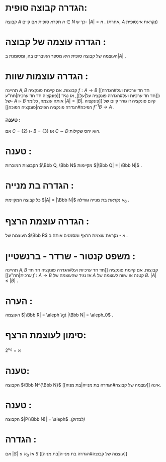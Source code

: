 # הגדרה קבוצה סופית: 
קבוצה $A$ תקרא סופית אם קיים $n \in N$ כך ש- $|A| = n$ .
(אחרת, $A$ נקראת אינסופית)

# הגדרה עוצמה של קבוצה :
העוצמה של קבוצה סופית היא מספר האיברים בה, ומסומנת ב$|A|$ .

# הגדרה עוצמות שוות :
תהיינה $A,B$ קבוצות.
אם קיימת פונקציה $f : A \to B$ [[חד חד ערכיות ועל#הגדרה פונקציה חד חד ערכית|חח"ע]] ו[[חד חד ערכיות ועל#הגדרה פונקציה על|על]], אז נגיד של- $A$ ו- $B$ אותה עוצמה, כלומר $|A| = |B|$.
קיום פונקציה זו גורר קיום של [[פונקציה הפיכה#הגדרה פונקציה הפיכה|פונקציה הפוכה]] $f^{-1} B \to A$ .

### טענה : 
אם $C = \{2\}$ ו- $B = \{3\}$ אז $C \sim D$ הוא יחס שקילות.

# טענה : 
הקבוצות המוכרות $\Bbb Q, \Bbb N$ מקיימות $|\Bbb Q| = |\Bbb N|$ .


# הגדרה בת מנייה :
כל קבוצה המקיימת $|A| = |\Bbb N|$ נקראת בת מנייה וגודלה $\aleph_0$ .

# הגדרה עוצמת הרצף : 
העוצמה של $\Bbb R$ נקראת עוצמת הרצף ומסמנים אותה ב - $\aleph$ .

# משפט קנטור - שרדר - ברנשטיין : 
תהיינה $A, B$ קבוצות.
אם קיימת פונקציה [[חד חד ערכיות ועל#הגדרה פונקציה חד חד ערכית|חח"ע]] $f : A \to B$ אז נגיד שהעוצמה של $A$ קטנה או שווה לעוצמה של $B$.
$|A| \le |B|$ .


# הערה : 
העוצמה $|\Bbb R| = \aleph \gt |\Bbb N| = \aleph_0$ .

# סימון לעוצמת הרצף:

$2^{\aleph_0} = \aleph$ 

# טענה: 
הקבוצה $\Bbb N^{\Bbb N}$ אינה [[עוצמה של קבוצה#הגדרה בת מנייה|בת מניה]].

# טענה : 
הקבוצה $|P(\Bbb N)| = \aleph$ .*(לבדוק)*

# הגדרה : 
אם  $|S| \le \aleph_0$ אז $S$ [[עוצמה של קבוצה#הגדרה בת מנייה|בת מניה]]

